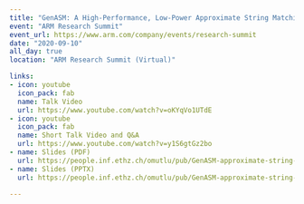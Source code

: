 ```yaml
---
title: "GenASM: A High-Performance, Low-Power Approximate String Matching Acceleration Framework for Genome Sequence Analysis"
event: "ARM Research Summit"
event_url: https://www.arm.com/company/events/research-summit
date: "2020-09-10"
all_day: true
location: "ARM Research Summit (Virtual)"

links:
- icon: youtube
  icon_pack: fab
  name: Talk Video
  url: https://www.youtube.com/watch?v=oKYqVo1UTdE
- icon: youtube
  icon_pack: fab
  name: Short Talk Video and Q&A
  url: https://www.youtube.com/watch?v=y1S6gtGz2bo
- name: Slides (PDF)
  url: https://people.inf.ethz.ch/omutlu/pub/GenASM-approximate-string-matching-framework-for-genome-analysis_ARMSummit20-long-talk.pdf
- name: Slides (PPTX)
  url: https://people.inf.ethz.ch/omutlu/pub/GenASM-approximate-string-matching-framework-for-genome-analysis_ARMSummit20-long-talk.pptx

---
```

